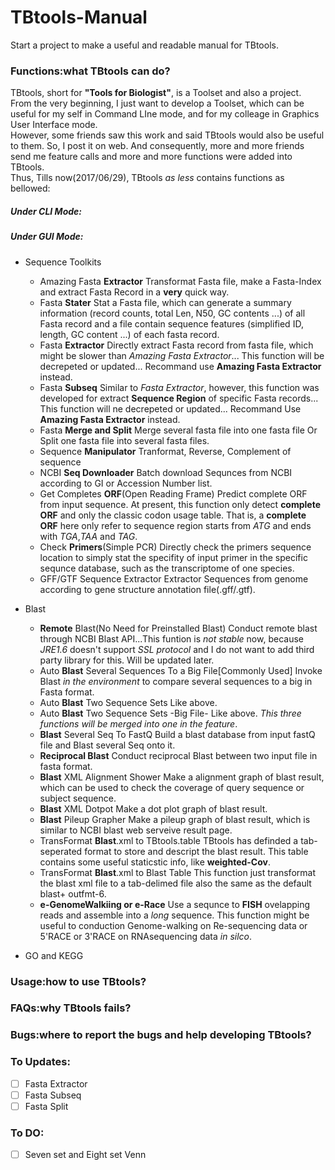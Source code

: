 # TBtools-Manual
Start a project to make a useful and readable manual for TBtools.

### Functions:what TBtools can do?
TBtools, short for **"Tools for Biologist"**, is a Toolset and also a project.  
From the very beginning, I just want to develop a Toolset, which can be useful for my self in Command LIne mode, and for my colleage in Graphics User Interface mode.  
However, some friends saw this work and said TBtools would also be useful to them. So, I post it on web. And consequently, more and more friends send me feature calls and more and more functions were added into TBtools.   
Thus, Tills now(2017/06/29), TBtools *as less* contains functions as bellowed:
##### Under CLI Mode:


##### Under GUI Mode:
* Sequence Toolkits
  + Amazing Fasta **Extractor**
        Transformat Fasta file, make a Fasta-Index and extract Fasta Record in a **very** quick way. 
  + Fasta **Stater**
        Stat a Fasta file, which can generate a summary information (record counts, total Len, N50, GC contents ...) of all Fasta record and a file contain sequence features (simplified ID, length, GC content ...) of each fasta record.
  + Fasta **Extractor**
        Directly extract Fasta record from fasta file, which might be slower than *Amazing Fasta Extractor*... This function will be decrepeted or updated... Recommand use **Amazing Fasta Extractor** instead.
  + Fasta **Subseq**
        Similar to *Fasta Extractor*, however, this function was developed for extract **Sequence Region** of specific Fasta records... This function will ne decrepeted or updated... Recommand Use **Amazing Fasta Extractor** instead.
  + Fasta **Merge and Split**
        Merge several fasta file into one fasta file Or Split one fasta file into several fasta files.
  + Sequence **Manipulator**
  	Tranformat, Reverse, Complement of sequence
  + NCBI **Seq Downloader**
        Batch download Sequnces from NCBI according to GI or Accession Number list.
  + Get Completes **ORF**(Open Reading Frame)
  	Predict complete ORF from input sequence. At present, this function only detect **complete ORF** and only the classic codon usage table. That is, a **complete ORF** here only refer to sequence region starts from *ATG* and ends with *TGA*,*TAA* and *TAG*.
  + Check **Primers**(Simple PCR)
        Directly check the primers sequence location to simply stat the specifity of input primer in the specific sequnce database, such as the transcriptome of one species.
  + GFF/GTF Sequence Extractor
        Extractor Sequences from genome according to gene structure annotation file(.gff/.gtf).
* Blast
  + **Remote** Blast(No Need for Preinstalled Blast)
        Conduct remote blast through NCBI Blast API...This funtion is *not stable* now, because *JRE1.6* doesn't support *SSL protocol* and I do not want to add third party library for this. Will be updated later.
  + Auto **Blast** Several Sequences To a Big File[Commonly Used]
        Invoke Blast *in the environment* to compare several sequences to a big in Fasta format.
  + Auto **Blast** Two Sequence Sets
        Like above.
  + Auto **Blast** Two Sequence Sets -Big File-
        Like above. *This three functions will be merged into one in the feature*.
  + **Blast** Several Seq To FastQ
        Build a blast database from input fastQ file and Blast several Seq onto it.
  + **Reciprocal Blast**
        Conduct reciprocal Blast between two input file in fasta format.
  + **Blast** XML Alignment Shower
        Make a alignment graph of blast result, which can be used to check the coverage of query sequence or subject sequence.
  + **Blast** XML Dotpot
        Make a dot plot graph of blast result.
  + **Blast** Pileup Grapher
        Make a pileup graph of blast result, which is similar to NCBI blast web serveive result page.
  + TransFormat **Blast**.xml to TBtools.table
        TBtools has definded a tab-seperated format to store and descript the blast result. This table contains some useful staticstic info, like **weighted-Cov**.
  + TransFormat **Blast**.xml to Blast Table
        This function just transformat the blast xml file to a tab-delimed file also the same as the default blast+ outfmt-6.
  + **e-GenomeWalkiing or e-Race**
        Use a sequnce to **FISH** ovelapping reads and assemble into a *long* sequence. This function might be useful to conduction Genome-walking on Re-sequencing data or 5'RACE or 3'RACE on RNAsequencing data *in silco*.

* GO and KEGG



### Usage:how to use TBtools?

### FAQs:why TBtools fails?

### Bugs:where to report the bugs and help developing TBtools?

### To Updates:
-[ ] Fasta Extractor
-[ ] Fasta Subseq
-[ ] Fasta Split

### To DO:
-[ ] Seven set and Eight set Venn

